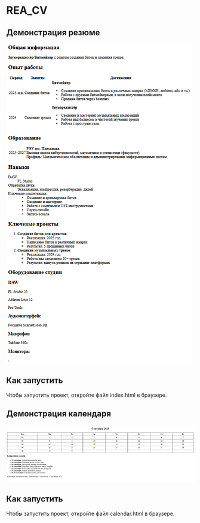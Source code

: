 # REA_CV

## Демонстрация резюме
![alt text](images/image.png)
## Как запустить
Чтобы запустить проект, откройте файл index.html в браузере.

## Демонстрация календаря
![alt text](images/image1.png)
## Как запустить
Чтобы запустить проект, откройте файл calendar.html в браузере.